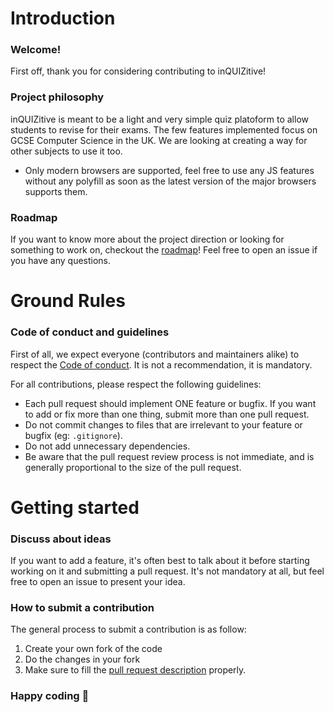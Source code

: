 # Introduction

### Welcome!

First off, thank you for considering contributing to inQUIZitive!

### Project philosophy

inQUIZitive is meant to be a light and very simple quiz platoform to allow students to revise for their exams. The few features implemented focus on
GCSE Computer Science in the UK. We are looking at creating a way for other subjects to use it too.

- Only modern browsers are supported, feel free to use any JS features without any polyfill as soon as the latest version of the major browsers supports them.

### Roadmap

If you want to know more about the project direction or looking for something to work on, checkout the [roadmap](https://github.com/AlexanderEDavis/inQUIZitive#Roadmap)!
Feel free to open an issue if you have any questions.

# Ground Rules

### Code of conduct and guidelines

First of all, we expect everyone (contributors and maintainers alike) to respect the [Code of conduct](https://github.com/AlexanderEDavis/inQUIZitive/blob/master/.github/CODE_OF_CONDUCT.md). It is not a recommendation, it is mandatory.

For all contributions, please respect the following guidelines:

* Each pull request should implement ONE feature or bugfix. If you want to add or fix more than one thing, submit more than one pull request.
* Do not commit changes to files that are irrelevant to your feature or bugfix (eg: `.gitignore`).
* Do not add unnecessary dependencies.
* Be aware that the pull request review process is not immediate, and is generally proportional to the size of the pull request.

# Getting started

### Discuss about ideas

If you want to add a feature, it's often best to talk about it before starting working on it and submitting a pull request. It's not mandatory at all, but
feel free to open an issue to present your idea.

### How to submit a contribution

The general process to submit a contribution is as follow:
1. Create your own fork of the code
2. Do the changes in your fork
3. Make sure to fill the [pull request description](https://github.com/AlexanderEDavis/inQUIZitive/blob/master/.github/PULL_REQUEST_TEMPLATE/pull_request_template.md) properly.

### Happy coding :metal:
